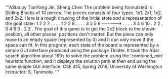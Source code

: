 '''AStar.py
TianYang Jin, Sheng Chen
The problem being formulated is Sliding Blocks of 10 pieces. The pieces consists of four types, 1x1, 2x1, 1x2, and 2x2.
Here is a rough drawing of the Initial state and a representation of the goal state:
1 2 2 7                            . . . .
1 2 2 8                            . . . .
3 5 5 9            ------->        . . . .
3 4 6 10                           . 2 2 .
0 4 6 0                            . 2 2 .
The goal of this game is to get the 2x2 block to the shown position, all other pieces' positions don't matter.
But the piece can only move to an empty space (represented by 0) and it can only move if the space can fit.
In this program, each state of the board is represented by a simple GUI interface produced using the package Tkinter.
It took the ASar search algorithm about 160s to solve the problem using the 'combined_min' heuristic function, and it
displays the solution path at then end using the same simple GUI interface.
CSE 415, Spring 2016, University of Washington
Instructor: S. Tanimoto.
'''